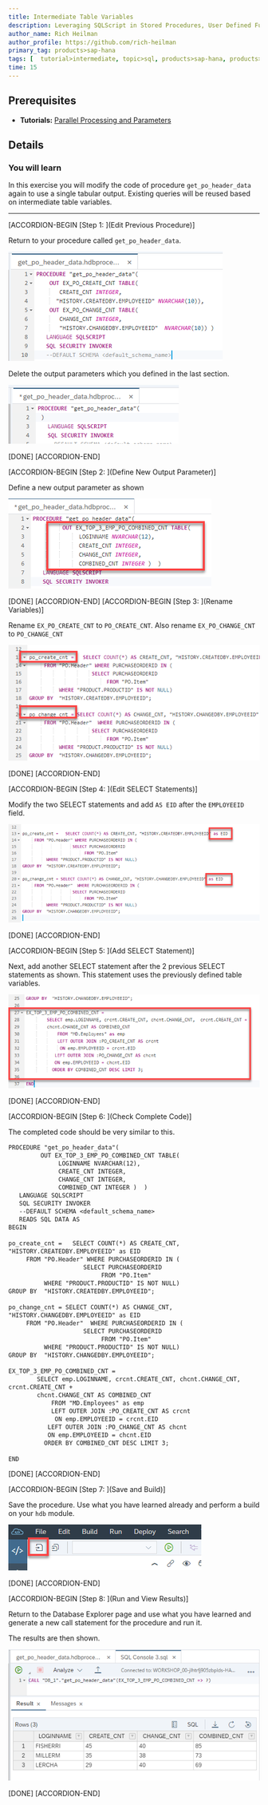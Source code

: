 ```yaml
---
title: Intermediate Table Variables
description: Leveraging SQLScript in Stored Procedures, User Defined Functions, and User Defined Libraries
author_name: Rich Heilman
author_profile: https://github.com/rich-heilman
primary_tag: products>sap-hana
tags: [  tutorial>intermediate, topic>sql, products>sap-hana, products>sap-hana\,-express-edition   ]
time: 15
---
```


## Prerequisites  
- **Tutorials:** [Parallel Processing and Parameters](xsa-sqlscript-parallel)

## Details
### You will learn  
In this exercise you will modify the code of procedure `get_po_header_data` again to use a single tabular output. Existing queries will be reused based on intermediate table variables.

---

[ACCORDION-BEGIN [Step 1: ](Edit Previous Procedure)]

Return to your procedure called `get_po_header_data`.

![Existing Procedure](1.png)

Delete the output parameters which you defined in the last section.

![Define output](2.png)

[DONE]
[ACCORDION-END]

[ACCORDION-BEGIN [Step 2: ](Define New Output Parameter)]

Define a new output parameter as shown

![New output](3.png)


[DONE]
[ACCORDION-END]
[ACCORDION-BEGIN [Step 3: ](Rename Variables)]

Rename `EX_PO_CREATE_CNT` to `PO_CREATE_CNT`. Also rename `EX_PO_CHANGE_CNT` to `PO_CHANGE_CNT`

![change name](4.png)


[DONE]
[ACCORDION-END]

[ACCORDION-BEGIN [Step 4: ](Edit SELECT Statements)]

Modify the two SELECT statements and add `AS EID` after the `EMPLOYEEID` field.

![modify select](5.png)


[DONE]
[ACCORDION-END]

[ACCORDION-BEGIN [Step 5: ](Add SELECT Statement)]

Next, add another SELECT statement after the 2 previous SELECT statements as shown. This statement uses the previously defined table variables.

![add another select](6.png)

[DONE]
[ACCORDION-END]

[ACCORDION-BEGIN [Step 6: ](Check Complete Code)]

The completed code should be very similar to this.

```
PROCEDURE "get_po_header_data"(
         OUT EX_TOP_3_EMP_PO_COMBINED_CNT TABLE(
              LOGINNAME NVARCHAR(12),
              CREATE_CNT INTEGER,
              CHANGE_CNT INTEGER,
              COMBINED_CNT INTEGER )  )  
   LANGUAGE SQLSCRIPT
   SQL SECURITY INVOKER
   --DEFAULT SCHEMA <default_schema_name>
   READS SQL DATA AS
BEGIN

po_create_cnt =   SELECT COUNT(*) AS CREATE_CNT, "HISTORY.CREATEDBY.EMPLOYEEID" as EID
     FROM "PO.Header" WHERE PURCHASEORDERID IN (
                     SELECT PURCHASEORDERID
                          FROM "PO.Item"
          WHERE "PRODUCT.PRODUCTID" IS NOT NULL)
GROUP BY  "HISTORY.CREATEDBY.EMPLOYEEID";

po_change_cnt = SELECT COUNT(*) AS CHANGE_CNT, "HISTORY.CHANGEDBY.EMPLOYEEID" as EID
     FROM "PO.Header"  WHERE PURCHASEORDERID IN (
                     SELECT PURCHASEORDERID
                          FROM "PO.Item"
          WHERE "PRODUCT.PRODUCTID" IS NOT NULL)
GROUP BY  "HISTORY.CHANGEDBY.EMPLOYEEID";

EX_TOP_3_EMP_PO_COMBINED_CNT =
        SELECT emp.LOGINNAME, crcnt.CREATE_CNT, chcnt.CHANGE_CNT,  crcnt.CREATE_CNT +
        chcnt.CHANGE_CNT AS COMBINED_CNT
            FROM "MD.Employees" as emp
            LEFT OUTER JOIN :PO_CREATE_CNT AS crcnt
             ON emp.EMPLOYEEID = crcnt.EID
           LEFT OUTER JOIN :PO_CHANGE_CNT AS chcnt
           ON emp.EMPLOYEEID = chcnt.EID
          ORDER BY COMBINED_CNT DESC LIMIT 3;

END

```


[DONE]
[ACCORDION-END]

[ACCORDION-BEGIN [Step 7: ](Save and Build)]

Save the procedure.  Use what you have learned already and perform a build on your `hdb` module.

![save Procedure](7.png)

[DONE]
[ACCORDION-END]

[ACCORDION-BEGIN [Step 8: ](Run and View Results)]

Return to the Database Explorer page and use what you have learned and generate a new call statement for the procedure and run it.

The results are then shown.

![Results](10.png)


[DONE]
[ACCORDION-END]
